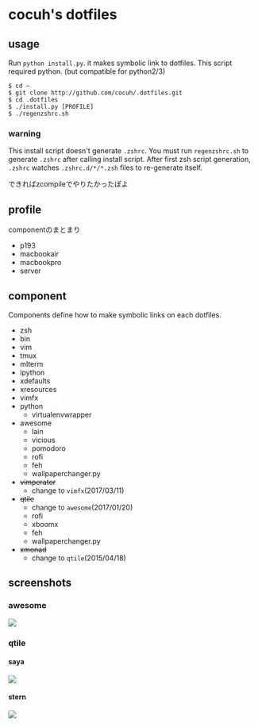 cocuh's dotfiles
==============

usage
-----

Run `python install.py`. it makes symbolic link to dotfiles.
This script required python. (but compatible for python2/3)

```
$ cd ~
$ git clone http://github.com/cocuh/.dotfiles.git
$ cd .dotfiles
$ ./install.py [PROFILE]
$ ./regenzshrc.sh
```

### warning
This install script doesn't generate `.zshrc`.
You must run `regenzshrc.sh` to generate `.zshrc` after calling install script.
After first zsh script generation, `.zshrc` watches `.zshrc.d/*/*.zsh` files to re-generate itself.

できればzcompileでやりたかったぽよ

profile
--------

componentのまとまり

* p193
* macbookair
* macbookpro
* server


component
-------
Components define how to make symbolic links on each dotfiles.

* zsh
* bin
* vim
* tmux
* mlterm
* ipython
* xdefaults
* xresources
* vimfx
* python
  * virtualenvwrapper
* awesome
  * lain
  * vicious
  * pomodoro
  * rofi
  * feh
  * wallpaperchanger.py
* ~~vimperator~~
  * change to `vimfx`(2017/03/11)
* ~~qtile~~
  * change to `awesome`(2017/01/20)
  * rofi
  * xboomx
  * feh
  * wallpaperchanger.py
* ~~xmonad~~
  * change to `qtile`(2015/04/18)

screenshots
-----------

### awesome
![](https://raw.github.com/wiki/cocuh/.dotfiles/screenshots/awesome.jpg)

### qtile
#### saya
![](https://raw.github.com/wiki/cocuh/.dotfiles/screenshots/qtile-saya.jpg)

#### stern
![](https://raw.github.com/wiki/cocuh/.dotfiles/screenshots/qtile-stern.jpg)

